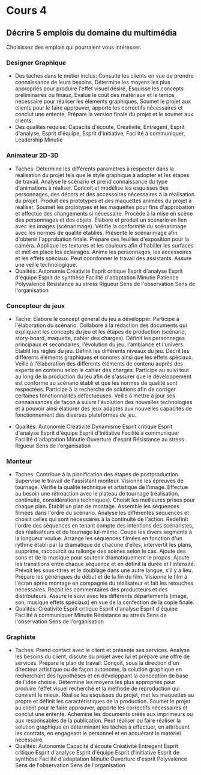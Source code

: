 # Cours 4
## Décrire 5 emplois du domaine du multimédia
Choisissez des emplois qui pourraient vous intéresser. 

### Designer Graphique
- Des taches dans le métier inclus: Consulte les clients en vue de prendre connaissance de leurs besoins, Détermine les moyens les plus appropriés pour produire l'effet visuel désiré, Esquisse les concepts préliminaires ou finaux, Évalue le coût des matériaux et le temps nécessaire pour réaliser les éléments graphiques, Soumet le projet aux clients pour le faire approuver, apporte les correctifs nécessaires et conclut une entente, Prépare la version finale du projet et le soumet aux clients. 
- Des qualités requise: Capacité d'écoute, Créativité, Entregent, Esprit d'analyse, Esprit d'équipe, Esprit d'initiative, Facilité à communiquer, Leadership Minutie

### Animateur 2D-3D
- Taches:
    Détermine les différents paramètres à respecter dans la réalisation du projet tels que le style graphique à adopter et les étapes de travail.
    Analyse le scénario et prend connaissance du type d'animations à réaliser.
    Concoit et modélise les esquisses des personnages, des décors et des accessoires nécessaires à la réalisation du projet.
    Produit des prototypes et des maquettes animées du projet à réaliser.
    Soumet les prototypes et les maquettes pour fins d'approbation et effectue des changements si nécessaire.
    Procède à la mise en scène des personnages et des objets.
    Élabore et produit un scénario en lien avec les images (scénarimage).
    Vérifie la conformité du scénarimage avec les normes de qualité établies.
    Présente le scénarimage afin d'obtenir l'approbation finale.
    Prépare des feuilles d'exposition pour la caméra.
    Applique les textures et les couleurs afin d'habiller les surfaces et met en place les éclairages.
    Anime les personnages, les accessoires et les effets spéciaux.
    Peut coordonner le travail des assistants.
    Assure une veille technologique.
- Qualités:
    Autonomie
    Créativité
    Esprit critique
    Esprit d'analyse
    Esprit d'équipe
    Esprit de synthèse
    Facilité d'adaptation
    Minutie
    Patience
    Polyvalence
    Résistance au stress
    Rigueur
    Sens de l'observation
    Sens de l'organisation


### Concepteur de jeux
- Tache:
    Élabore le concept général du jeu à développer.
    Participe à l'élaboration du scénario.
    Collabore à la rédaction des documents qui expliquent les concepts du jeu et les étapes de production (scénario, story-board, maquette, cahier des charges).
    Définit les personnages principaux et secondaires, l'évolution du jeu, l'ambiance et l'univers.
    Établit les règles du jeu.
    Définit les différents niveaux du jeu.
    Décrit les différents éléments graphiques et sonores ainsi que les effets spéciaux.
    Veille à l'élaboration des différents éléments de contenu auprès des experts en contenu selon le cahier des charges.
    Participe au suivi tout au long de la production du jeu afin de s'assurer que le développement est conforme au scénario établi et que les normes de qualité sont respectées.
    Participe à la recherche de solutions afin de corriger certaines fonctionnalités défectueuses.
    Veille à mettre à jour ses connaissances de façon à suivre l'évolution des nouvelles technologies et à pouvoir ainsi élaborer des jeux adaptés aux nouvelles capacités de fonctionnement des diverses plateformes de jeu.
    
- Qualités:
    Autonomie
    Créativité
    Dynamisme
    Esprit critique
    Esprit d'analyse
    Esprit d'équipe
    Esprit d'initiative
    Facilité à communiquer
    Facilité d'adaptation
    Minutie
    Ouverture d'esprit
    Résistance au stress
    Rigueur
    Sens de l'organisation

### Monteur
- Taches:
    Contribue à la planification des étapes de postproduction.
    Supervise le travail de l'assistant monteur.
    Visionne les épreuves de tournage.
    Vérifie la qualité technique et artistique de l'image.
    Effectue au besoin une rétroaction avec le plateau de tournage (réalisation, continuité, considérations techniques).
    Choisit les meilleures prises pour chaque plan.
    Établit un plan de montage.
    Assemble les séquences filmées dans l'ordre du scénario.
    Analyse les différentes séquences et choisit celles qui sont nécessaires à la continuité de l'action.
    Redéfinit l'ordre des séquences en tenant compte des intentions des scénaristes, des réalisateurs et du tournage lui-même.
    Coupe les divers segments à la longueur voulue.
    Arrange les séquences filmées en fonction d'un rythme établi par la dramatique de chacune d'elles, intervertit les plans, supprime, raccourcit ou rallonge des scènes selon le cas.
    Ajoute des sons et de la musique pour soutenir dramatiquement le propos.
    Ajoute les transitions entre chaque séquence et en définit la durée et l'intensité.
    Prévoit les sous-titres et le doublage dans une autre langue, s'il y a lieu.
    Prépare les génériques du début et de la fin du film.
    Visionne le film à l'écran après montage en compagnie du réalisateur et fait les retouches nécessaires.
    Reçoit les commentaires des producteurs et des distributeurs.
    Assure le suivi avec les différents départements (image, son, musique effets spéciaux) en vue de la confection de la copie finale.
- Qualités:
    Créativité
    Esprit critique
    Esprit d'analyse
    Esprit d'équipe
    Facilité à communiquer
    Minutie
    Résistance au stress
    Sens de l'observation
    Sens de l'organisation

### Graphiste
- Taches:
    Prend contact avec le client et présente ses services.
    Analyse les besoins du client, discute du projet avec lui et prépare une offre de services.
    Prépare le plan de travail.
    Conçoit, sous la direction d'un directeur artistique ou de façon autonome, la solution graphique en recherchant des hypothèses et en développant la conception de base de l'idée choisie.
    Détermine les moyens les plus appropriés pour produire l'effet visuel recherché et la méthode de reproduction qui convient le mieux.
    Réalise les esquisses du projet, met les maquettes au propre et définit les caractéristiques de la production.
    Soumet le projet au client pour le faire approuver, apporte les correctifs nécessaires et conclut une entente.
    Achemine les documents créés aux imprimeurs ou aux responsables de la publication.
    Peut réaliser ou faire réaliser la solution graphique en déterminant les tâches à effectuer, en attribuant les contrats, en engageant le personnel et en acquérant le matériel nécessaire.
- Qualités:
    Autonomie
    Capacité d'écoute
    Créativité
    Entregent
    Esprit critique
    Esprit d'analyse
    Esprit d'équipe
    Esprit d'initiative
    Esprit de synthèse
    Facilité d'adaptation
    Minutie
    Ouverture d'esprit
    Polyvalence
    Sens de l'observation
    Sens de l'organisation


